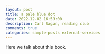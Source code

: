 ```yaml
---
layout: post
title: a pale blue dot
date: 2022-12-02 16:53:00
description: Carl Sagan, reading club
comments: true
categories: sample-posts external-services
---
```

Here we talk about this book.
